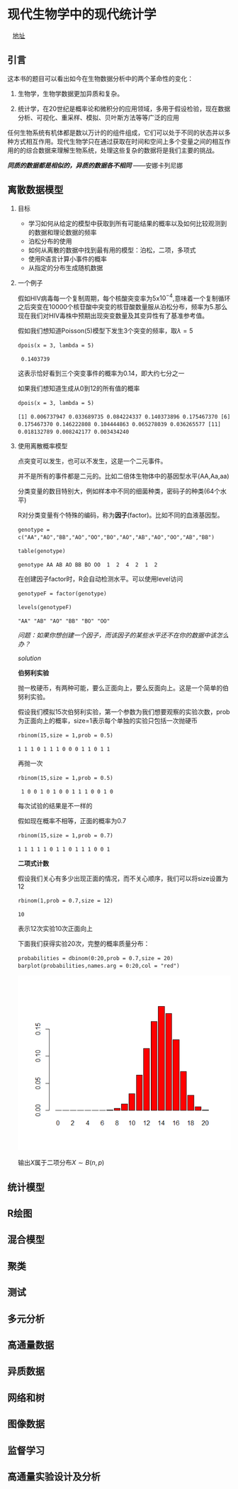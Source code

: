 # 现代生物学中的现代统计学    
&nbsp;&nbsp;&nbsp;[地址](https://www.huber.embl.de/msmb/index.html)

## 引言

这本书的题目可以看出如今在生物数据分析中的两个革命性的变化：

1. 生物学，生物学数据更加异质和复杂。

2. 统计学，在20世纪是概率论和微积分的应用领域，多用于假设检验，现在数据分析、可视化、重采样、模拟、贝叶斯方法等等广泛的应用

任何生物系统有机体都是数以万计的的组件组成，它们可以处于不同的状态并以多种方式相互作用。现代生物学只在通过获取在时间和空间上多个变量之间的相互作用的的综合数据来理解生物系统，处理这些复杂的数据将是我们主要的挑战。

***同质的数据都是相似的，异质的数据各不相同*** ——安娜卡列尼娜

## 离散数据模型

1. 目标
   - 学习如何从给定的模型中获取到所有可能结果的概率以及如何比较观测到的数据和理论数据的频率
   - 泊松分布的使用
   - 如何从离散的数据中找到最有用的模型：泊松，二项，多项式
   - 使用R语言计算小事件的概率
   - 从指定的分布生成随机数据

2. 一个例子

   假如HIV病毒每一个复制周期，每个核酸突变率为5x$10^{-4}$,意味着一个复制循环之后突变在10000个核苷酸中突变的核苷酸数量服从泊松分布，频率为5.那么现在我们对HIV毒株中预期出现突变数量及其变异性有了基准参考值。

   假如我们想知道Poisson(5)模型下发生3个突变的频率，取$\lambda=5$

   `dpois(x = 3, lambda = 5)`

   ` 0.1403739`

   这表示恰好看到三个突变事件的概率为0.14，即大约七分之一

   如果我们想知道生成从0到12的所有值的概率

   `dpois(x = 3, lambda = 5)`

   `[1] 0.006737947 0.033689735 0.084224337 0.140373896 0.175467370
    [6] 0.175467370 0.146222808 0.104444863 0.065278039 0.036265577
   [11] 0.018132789 0.008242177 0.003434240`

3. 使用离散概率模型

   点突变可以发生，也可以不发生，这是一个二元事件。

   并不是所有的事件都是二元的。比如二倍体生物体中的基因型水平(AA,Aa,aa)

   分类变量的数目特别大，例如样本中不同的细菌种类，密码子的种类(64个水平)

   R对分类变量有个特殊的编码，称为**因子**(factor)。比如不同的血液基因型。

   `genotype = c("AA","AO","BB","AO","OO","BO","AO","AB","AO","OO","AB","BB")`

   `table(genotype)`

   `genotype
   AA AB AO BB BO OO 
    1  2  4  2  1  2 `

   在创建因子factor时，R会自动检测水平。可以使用level访问

   `genotypeF = factor(genotype)`

   `levels(genotypeF)`

   `"AA" "AB" "AO" "BB" "BO" "OO"`

   *问题：如果你想创建一个因子，而该因子的某些水平还不在你的数据中该怎么办？*

   *solution*

   **伯努利实验**

   抛一枚硬币，有两种可能，要么正面向上，要么反面向上。这是一个简单的伯努利实验。

   假设我们模拟15次伯努利实验，第一个参数为我们想要观察的实验次数，prob为正面向上的概率，size=1表示每个单独的实验只包括一次抛硬币

   `rbinom(15,size = 1,prob = 0.5)`
   
   `1 1 1 0 1 1 1 0 0 0 1 1 0 1 1`
   
   再抛一次
   
   `rbinom(15,size = 1,prob = 0.5)`
   
   ` 1 0 0 1 0 1 0 0 1 1 1 0 0 1 0`
   
   每次试验的结果是不一样的
   
   假如现在概率不相等，正面的概率为0.7
   
   `rbinom(15,size = 1,prob = 0.7)`
   
   `1 1 1 1 1 0 1 1 0 1 1 1 0 0 1`
   
   **二项式计数**
   
   假设我们关心有多少出现正面的情况，而不关心顺序，我们可以将size设置为12
   
   `rbinom(1,prob = 0.7,size = 12)`
   
   `10`
   
   表示12次实验10次正面向上
   
   下面我们获得实验20次，完整的概率质量分布：
   
   `probabilities = dbinom(0:20,prob = 0.7,size = 20)
   barplot(probabilities,names.arg = 0:20,col = "red")`
   
   ![alt](./picture/chapter1_binom.png)
   
   输出$X$属于二项分布$X\sim B(n,p)$
   
   
   
   
   
   
   
   
   
   





## 统计模型
## R绘图
## 混合模型
## 聚类
## 测试
## 多元分析
## 高通量数据
## 异质数据
## 网络和树
## 图像数据
## 监督学习
## 高通量实验设计及分析